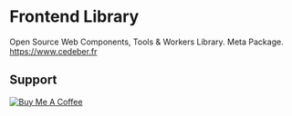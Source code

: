 # Frontend Library
Open Source Web Components, Tools & Workers Library.
Meta Package.
https://www.cedeber.fr

## Support
[![Buy Me A Coffee](https://www.buymeacoffee.com/assets/img/custom_images/orange_img.png)](https://www.buymeacoffee.com/cedeber)
